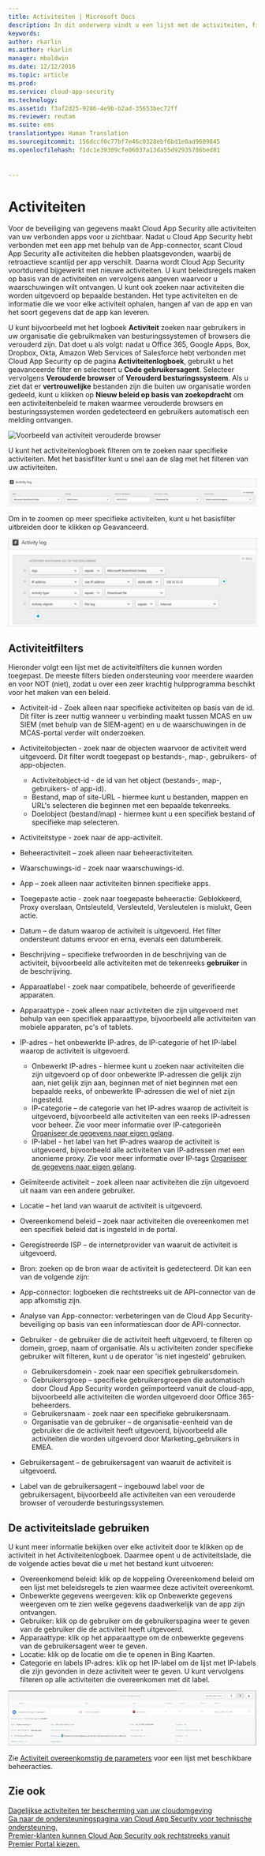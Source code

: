 ```yaml
---
title: Activiteiten | Microsoft Docs
description: In dit onderwerp vindt u een lijst met de activiteiten, filters en overeenkomstparameters die kunnen worden toegepast op activiteitenbeleidsregels.
keywords: 
author: rkarlin
ms.author: rkarlin
manager: mbaldwin
ms.date: 12/12/2016
ms.topic: article
ms.prod: 
ms.service: cloud-app-security
ms.technology: 
ms.assetid: f3af2d25-9286-4e9b-b2ad-35653bec72ff
ms.reviewer: reutam
ms.suite: ems
translationtype: Human Translation
ms.sourcegitcommit: 156dccf0c77bf7e46c0328ebf6bd1e0ad9609845
ms.openlocfilehash: f1dc1e39309cfe06037a13da55d92935786bed81


---
```

# <a name="activities"></a>Activiteiten
Voor de beveiliging van gegevens maakt Cloud App Security alle activiteiten van uw verbonden apps voor u zichtbaar. Nadat u Cloud App Security hebt verbonden met een app met behulp van de App-connector, scant Cloud App Security alle activiteiten die hebben plaatsgevonden, waarbij de retroactieve scantijd per app verschilt. Daarna wordt Cloud App Security voortdurend bijgewerkt met nieuwe activiteiten. U kunt beleidsregels maken op basis van de activiteiten en vervolgens aangeven waarvoor u waarschuwingen wilt ontvangen. U kunt ook zoeken naar activiteiten die worden uitgevoerd op bepaalde bestanden. Het type activiteiten en de informatie die we voor elke activiteit ophalen, hangen af van de app en van het soort gegevens dat de app kan leveren. 

U kunt bijvoorbeeld met het logboek **Activiteit** zoeken naar gebruikers in uw organisatie die gebruikmaken van besturingssystemen of browsers die verouderd zijn. Dat doet u als volgt: nadat u Office 365, Google Apps, Box, Dropbox, Okta, Amazon Web Services of Salesforce hebt verbonden met Cloud App Security op de pagina **Activiteitenlogboek**, gebruikt u het geavanceerde filter en selecteert u **Code gebruikersagent**. Selecteer vervolgens **Verouderde browser** of **Verouderd besturingssysteem**. Als u ziet dat er **vertrouwelijke** bestanden zijn die buiten uw organisatie worden gedeeld, kunt u klikken op **Nieuw beleid op basis van zoekopdracht** om een activiteitenbeleid te maken waarmee verouderde browsers en besturingssystemen worden gedetecteerd en gebruikers automatisch een melding ontvangen.

 ![Voorbeeld van activiteit verouderde browser](media/activity-outdated-example.png)

 

U kunt het activiteitenlogboek filteren om te zoeken naar specifieke activiteiten. Met het basisfilter kunt u snel aan de slag met het filteren van uw activiteiten.

 ![basisfilter logboekactiviteit](media/activity-log-filter-basic.png)

Om in te zoomen op meer specifieke activiteiten, kunt u het basisfilter uitbreiden door te klikken op Geavanceerd.

 ![geavanceerd filter logboekactiviteit](media/activity-log-filter-advanced.png)

## <a name="activity-filters"></a>Activiteitfilters
Hieronder volgt een lijst met de activiteitfilters die kunnen worden toegepast. De meeste filters bieden ondersteuning voor meerdere waarden en voor NOT (niet), zodat u over een zeer krachtig hulpprogramma beschikt voor het maken van een beleid.  
  
-   Activiteit-id - Zoek alleen naar specifieke activiteiten op basis van de id. Dit filter is zeer nuttig wanneer u verbinding maakt tussen MCAS en uw SIEM (met behulp van de SIEM-agent) en u de waarschuwingen in de MCAS-portal verder wilt onderzoeken.  
  
-   Activiteitobjecten - zoek naar de objecten waarvoor de activiteit werd uitgevoerd. Dit filter wordt toegepast op bestands-, map-, gebruikers- of app-objecten.
    - Activiteitobject-id - de id van het object (bestands-, map-, gebruikers- of app-id).
    - Bestand, map of site-URL - hiermee kunt u bestanden, mappen en URL's selecteren die beginnen met een bepaalde tekenreeks.
    - Doelobject (bestand/map) - hiermee kunt u een specifiek bestand of specifieke map selecteren. 
    
-   Activiteitstype - zoek naar de app-activiteit.

-   Beheeractiviteit – zoek alleen naar beheeractiviteiten.  
  
-   Waarschuwings-id - zoek naar waarschuwings-id.

-   App – zoek alleen naar activiteiten binnen specifieke apps.  
  
-   Toegepaste actie - zoek naar toegepaste beheeractie: Geblokkeerd, Proxy overslaan, Ontsleuteld, Versleuteld, Versleutelen is mislukt, Geen actie.

-   Datum – de datum waarop de activiteit is uitgevoerd. Het filter ondersteunt datums ervoor en erna, evenals een datumbereik.  
  
-   Beschrijving – specifieke trefwoorden in de beschrijving van de activiteit, bijvoorbeeld alle activiteiten met de tekenreeks **gebruiker** in de beschrijving.  
  
-   Apparaatlabel - zoek naar compatibele, beheerde of geverifieerde apparaten.

-   Apparaattype - zoek alleen naar activiteiten die zijn uitgevoerd met behulp van een specifiek apparaattype, bijvoorbeeld alle activiteiten van mobiele apparaten, pc's of tablets.  
  
-   IP-adres – het onbewerkte IP-adres, de IP-categorie of het IP-label waarop de activiteit is uitgevoerd.  
    - Onbewerkt IP-adres - hiermee kunt u zoeken naar activiteiten die zijn uitgevoerd op of door onbewerkte IP-adressen die gelijk zijn aan, niet gelijk zijn aan, beginnen met of niet beginnen met een bepaalde reeks, of onbewerkte IP-adressen die wel of niet zijn ingesteld. 
    - IP-categorie – de categorie van het IP-adres waarop de activiteit is uitgevoerd, bijvoorbeeld alle activiteiten van een reeks IP-adressen voor beheer. Zie voor meer informatie over IP-categorieën [Organiseer de gegevens naar eigen gelang](general-setup.md#IPtagsandRanges).  
    - IP-label - het label van het IP-adres waarop de activiteit is uitgevoerd, bijvoorbeeld alle activiteiten van IP-adressen met een anonieme proxy. Zie voor meer informatie over IP-tags [Organiseer de gegevens naar eigen gelang](general-setup.md#IPtagsandRanges).
  
-   Geïmiteerde activiteit – zoek alleen naar activiteiten die zijn uitgevoerd uit naam van een andere gebruiker.  

-   Locatie – het land van waaruit de activiteit is uitgevoerd.  

-   Overeenkomend beleid – zoek naar activiteiten die overeenkomen met een specifiek beleid dat is ingesteld in de portal.  

-   Geregistreerde ISP – de internetprovider van waaruit de activiteit is uitgevoerd.   

-  Bron: zoeken op de bron waar de activiteit is gedetecteerd. Dit kan een van de volgende zijn:
  - App-connector: logboeken die rechtstreeks uit de API-connector van de app afkomstig zijn.
  - Analyse van App-connector: verbeteringen van de Cloud App Security-beveiliging op basis van een informatiescan door de API-connector.
  

-   Gebruiker - de gebruiker die de activiteit heeft uitgevoerd, te filteren op domein, groep, naam of organisatie. Als u activiteiten zonder specifieke gebruiker wilt filteren, kunt u de operator 'is niet ingesteld' gebruiken.  
    -   Gebruikersdomein - zoek naar een specifiek gebruikersdomein.
    -   Gebruikersgroep – specifieke gebruikersgroepen die automatisch door Cloud App Security worden geïmporteerd vanuit de cloud-app, bijvoorbeeld alle activiteiten die worden uitgevoerd door Office 365-beheerders.
    -   Gebruikersnaam - zoek naar een specifieke gebruikersnaam.
    -   Organisatie van de gebruiker – de organisatie-eenheid van de gebruiker die de activiteit heeft uitgevoerd, bijvoorbeeld alle activiteiten die worden uitgevoerd door Marketing_gebruikers in EMEA.  

-   Gebruikersagent – de gebruikersagent van waaruit de activiteit is uitgevoerd.  
  
-   Label van de gebruikersagent – ingebouwd label voor de gebruikersagent, bijvoorbeeld alle activiteiten van een verouderde browser of verouderde besturingssystemen.  
    
  
## <a name="working-with-the-activity-drawer"></a>De activiteitslade gebruiken

U kunt meer informatie bekijken over elke activiteit door te klikken op de activiteit in het Activiteitenlogboek. Daarmee opent u de activiteitslade, die de volgende acties bevat die u met het bestand kunt uitvoeren:

- Overeenkomend beleid: klik op de koppeling Overeenkomend beleid om een lijst met beleidsregels te zien waarmee deze activiteit overeenkomt.
- Onbewerkte gegevens weergeven: klik op Onbewerkte gegevens weergeven om te zien welke gegevens daadwerkelijk van de app zijn ontvangen.
- Gebruiker: klik op de gebruiker om de gebruikerspagina weer te geven van de gebruiker die de activiteit heeft uitgevoerd. 
- Apparaattype: klik op het apparaattype om de onbewerkte gegevens van de gebruikersagent weer te geven. 
- Locatie: klik op de locatie om die te openen in Bing Kaarten.
- Categorie en labels IP-adres: klik op het IP-label om de lijst met IP-labels die zijn gevonden in deze activiteit weer te geven. U kunt vervolgens filteren op alle activiteiten die overeenkomen met dit label.    

![activiteitlade](./media/activity-drawer.png "activiteitlade")  
  
Zie [Activiteit overeenkomstig de parameters](governance-actions.md#activity-match-parameters) voor een lijst met beschikbare beheeracties.


## <a name="see-also"></a>Zie ook  
[Dagelijkse activiteiten ter bescherming van uw cloudomgeving](daily-activities-to-protect-your-cloud-environment.md)   
[Ga naar de ondersteuningspagina van Cloud App Security voor technische ondersteuning.](http://support.microsoft.com/oas/default.aspx?prid=16031)   
[Premier-klanten kunnen Cloud App Security ook rechtstreeks vanuit Premier Portal kiezen.](https://premier.microsoft.com/)  
  
  


<!--HONumber=Dec16_HO2-->


